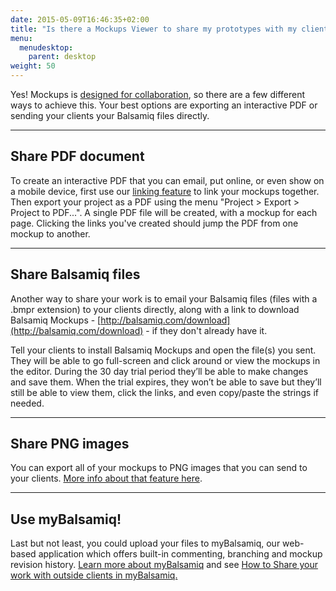 ```yaml
---
date: 2015-05-09T16:46:35+02:00
title: "Is there a Mockups Viewer to share my prototypes with my clients?"
menu:
  menudesktop:
    parent: desktop
weight: 50
---
```

Yes! Mockups is [designed for collaboration](http://balsamiq.com/products/mockups/#collaboration), so there are a few different ways to achieve this. Your best options are exporting an interactive PDF or sending your clients your Balsamiq files directly.

* * *

## Share PDF document

To create an interactive PDF that you can email, put online, or even show on a mobile device, first use our [linking feature](http://support.balsamiq.com/customer/portal/articles/111742) to link your mockups together. Then export your project as a PDF using the menu "Project > Export > Project to PDF...". A single PDF file will be created, with a mockup for each page. Clicking the links you've created should jump the PDF from one mockup to another.

* * *

## Share Balsamiq files

Another way to share your work is to email your Balsamiq files (files with a .bmpr extension) to your clients directly, along with a link to download Balsamiq Mockups - [http://balsamiq.com/download](http://balsamiq.com/download) - if they don't already have it.

Tell your clients to install Balsamiq Mockups and open the file(s) you sent. They will be able to go full-screen and click around or view the mockups in the editor. During the 30 day trial period they’ll be able to make changes and save them. When the trial expires, they won’t be able to save but they’ll still be able to view them, click the links, and even copy/paste the strings if needed.

* * *

## Share PNG images

You can export all of your mockups to PNG images that you can send to your clients. [More info about that feature here](http://support.balsamiq.com/customer/portal/articles/111730#exportimage).

* * *

## Use myBalsamiq!

Last but not least, you could upload your files to myBalsamiq, our web-based application which offers built-in commenting, branching and mockup revision history. [Learn more about myBalsamiq](http://balsamiq.com/products/mockups/mybalsamiq) and see [How to Share your work with outside clients in myBalsamiq.](http://support.balsamiq.com/customer/portal/articles/235574)
